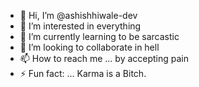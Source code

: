 - 👋 Hi, I’m @ashishhiwale-dev
- 👀 I’m interested in everything
- 🌱 I’m currently learning to be sarcastic
- 💞️ I’m looking to collaborate in hell
- 📫 How to reach me ... by accepting pain
- ⚡ Fun fact: ... Karma is a Bitch.

<!---
ashishhiwale-dev/ashishhiwale-dev is a ✨ special ✨ repository because its `README.md` (this file) appears on your GitHub profile.
You can click the Preview link to take a look at your changes.
--->
